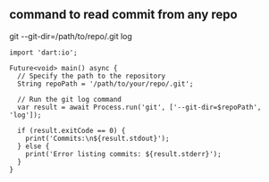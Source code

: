 ## command to read commit from any repo
git --git-dir=/path/to/repo/.git log

```
import 'dart:io';

Future<void> main() async {
  // Specify the path to the repository
  String repoPath = '/path/to/your/repo/.git';

  // Run the git log command
  var result = await Process.run('git', ['--git-dir=$repoPath', 'log']);

  if (result.exitCode == 0) {
    print('Commits:\n${result.stdout}');
  } else {
    print('Error listing commits: ${result.stderr}');
  }
}
```